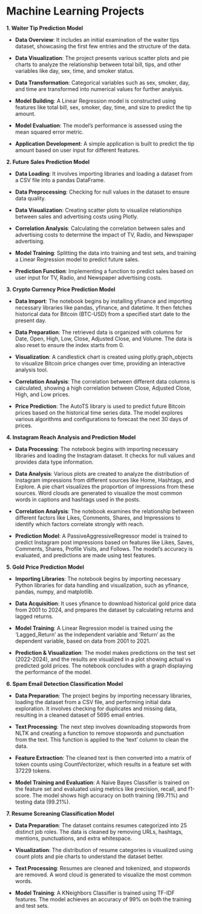 # Machine Learning Projects

**1. Waiter Tip Prediction Model**

- **Data Overview**: It includes an initial examination of the waiter tips dataset, showcasing the first few entries and the structure of the data.

- **Data Visualization**: The project presents various scatter plots and pie charts to analyze the relationship between total bill, tips, and other variables like day, sex, time, and smoker status.

- **Data Transformation**: Categorical variables such as sex, smoker, day, and time are transformed into numerical values for further analysis.

- **Model Building**: A Linear Regression model is constructed using features like total bill, sex, smoker, day, time, and size to predict the tip amount.

- **Model Evaluation**: The model’s performance is assessed using the mean squared error metric.

- **Application Development**: A simple application is built to predict the tip amount based on user input for different features.

**2. Future Sales Prediction Model**

- **Data Loading**: It involves importing libraries and loading a dataset from a CSV file into a pandas DataFrame.

- **Data Preprocessing**: Checking for null values in the dataset to ensure data quality.

- **Data Visualization**: Creating scatter plots to visualize relationships between sales and advertising costs using Plotly.

- **Correlation Analysis**: Calculating the correlation between sales and advertising costs to determine the impact of TV, Radio, and Newspaper advertising.

- **Model Training**: Splitting the data into training and test sets, and training a Linear Regression model to predict future sales.

- **Prediction Function**: Implementing a function to predict sales based on user input for TV, Radio, and Newspaper advertising costs.

**3. Crypto Currency Price Prediction Model**

- **Data Import**: The notebook begins by installing yfinance and importing necessary libraries like pandas, yfinance, and datetime. It then fetches historical data for Bitcoin (BTC-USD) from a specified start date to the present day.

- **Data Preparation**: The retrieved data is organized with columns for Date, Open, High, Low, Close, Adjusted Close, and Volume. The data is also reset to ensure the index starts from 0.

- **Visualization**: A candlestick chart is created using plotly.graph_objects to visualize Bitcoin price changes over time, providing an interactive analysis tool.

- **Correlation Analysis**: The correlation between different data columns is calculated, showing a high correlation between Close, Adjusted Close, High, and Low prices.

- **Price Prediction**: The AutoTS library is used to predict future Bitcoin prices based on the historical time series data. The model explores various algorithms and configurations to forecast the next 30 days of prices.

**4. Instagram Reach Analysis and Prediction Model**

- **Data Processing**: The notebook begins with importing necessary libraries and loading the Instagram dataset. It checks for null values and provides data type information.

- **Data Analysis**: Various plots are created to analyze the distribution of Instagram impressions from different sources like Home, Hashtags, and Explore. A pie chart visualizes the proportion of impressions from these sources.
Word clouds are generated to visualize the most common words in captions and hashtags used in the posts.

- **Correlation Analysis**: The notebook examines the relationship between different factors like Likes, Comments, Shares, and Impressions to identify which factors correlate strongly with reach.

- **Prediction Model**: A PassiveAggressiveRegressor model is trained to predict Instagram post impressions based on features like Likes, Saves, Comments, Shares, Profile Visits, and Follows. The model’s accuracy is evaluated, and predictions are made using test features.

**5. Gold Price Prediction Model**

- **Importing Libraries**: The notebook begins by importing necessary Python libraries for data handling and visualization, such as yfinance, pandas, numpy, and matplotlib.

- **Data Acquisition**: It uses yfinance to download historical gold price data from 2001 to 2024, and prepares the dataset by calculating returns and lagged returns.
  
- **Model Training**: A Linear Regression model is trained using the ‘Lagged_Return’ as the independent variable and ‘Return’ as the dependent variable, based on data from 2001 to 2021.

- **Prediction & Visualization**: The model makes predictions on the test set (2022-2024), and the results are visualized in a plot showing actual vs predicted gold prices. The notebook concludes with a graph displaying the performance of the model.


**6. Spam Email Detection Classification Model**

- **Data Preparation**: The project begins by importing necessary libraries, loading the dataset from a CSV file, and performing initial data exploration. It involves checking for duplicates and missing data, resulting in a cleaned dataset of 5695 email entries.

- **Text Processing**: The next step involves downloading stopwords from NLTK and creating a function to remove stopwords and punctuation from the text. This function is applied to the ‘text’ column to clean the data.

- **Feature Extraction**: The cleaned text is then converted into a matrix of token counts using CountVectorizer, which results in a feature set with 37229 tokens.

- **Model Training and Evaluation**: A Naive Bayes Classifier is trained on the feature set and evaluated using metrics like precision, recall, and f1-score. The model shows high accuracy on both training (99.71%) and testing data (99.21%).

**7. Resume Screaning Classification Model**

- **Data Preparation**: The dataset contains resumes categorized into 25 distinct job roles. The data is cleaned by removing URLs, hashtags, mentions, punctuations, and extra whitespace.
  
- **Visualization**: The distribution of resume categories is visualized using count plots and pie charts to understand the dataset better.
  
- **Text Processing**: Resumes are cleaned and tokenized, and stopwords are removed. A word cloud is generated to visualize the most common words.
  
- **Model Training**: A KNeighbors Classifier is trained using TF-IDF features. The model achieves an accuracy of 99% on both the training and test sets.
